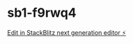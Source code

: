 # sb1-f9rwq4

[Edit in StackBlitz next generation editor ⚡️](https://stackblitz.com/~/github.com/andyfree1/sb1-f9rwq4)